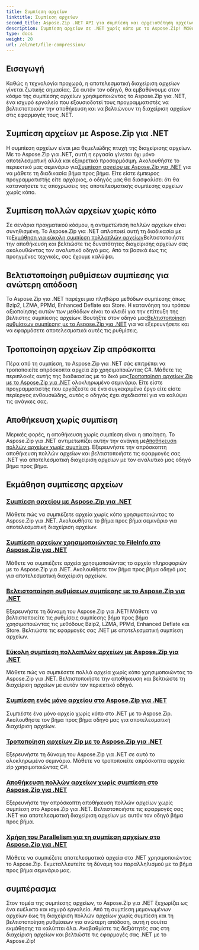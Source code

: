```yaml
---
title: Συμπίεση αρχείων
linktitle: Συμπίεση αρχείων
second_title: Aspose.Zip .NET API για συμπίεση και αρχειοθέτηση αρχείων
description: Συμπίεση αρχείων σε .NET χωρίς κόπο με το Aspose.Zip! Μάθετε βήμα προς βήμα τη διαχείριση αρχείων χρησιμοποιώντας τις μεθόδους Bzip2, LZMA, PPMd, Deflate και Store για βέλτιστες ρυθμίσεις συμπίεσης.
type: docs
weight: 20
url: /el/net/file-compression/
---
```


## Εισαγωγή

Καθώς η τεχνολογία προχωρά, η αποτελεσματική διαχείριση αρχείων γίνεται ζωτικής σημασίας. Σε αυτόν τον οδηγό, θα εμβαθύνουμε στον κόσμο της συμπίεσης αρχείων χρησιμοποιώντας το Aspose.Zip για .NET, ένα ισχυρό εργαλείο που εξουσιοδοτεί τους προγραμματιστές να βελτιστοποιούν την αποθήκευση και να βελτιώνουν τη διαχείριση αρχείων στις εφαρμογές τους .NET.

## Συμπίεση αρχείων με Aspose.Zip για .NET
 Η συμπίεση αρχείων είναι μια θεμελιώδης πτυχή της διαχείρισης αρχείων. Με το Aspose.Zip για .NET, αυτή η εργασία γίνεται όχι μόνο αποτελεσματική αλλά και εξαιρετικά προσαρμόσιμη. Ακολουθήστε το περιεκτικό μας σεμινάριο για[Συμπίεση αρχείου με Aspose.Zip για .NET](./compress-file/) για να μάθετε τη διαδικασία βήμα προς βήμα. Είτε είστε έμπειρος προγραμματιστής είτε αρχάριος, ο οδηγός μας θα διασφαλίσει ότι θα κατανοήσετε τις αποχρώσεις της αποτελεσματικής συμπίεσης αρχείων χωρίς κόπο.

## Συμπίεση πολλών αρχείων χωρίς κόπο
 Σε σενάρια πραγματικού κόσμου, η αντιμετώπιση πολλών αρχείων είναι συνηθισμένη. Το Aspose.Zip για .NET απλοποιεί αυτή τη διαδικασία με το[Εκμάθηση για εύκολη συμπίεση πολλαπλών αρχείων](./compress-multiple-files/)Βελτιστοποιήστε την αποθήκευση και βελτιώστε τις δυνατότητες διαχείρισης αρχείων σας ακολουθώντας τον αναλυτικό οδηγό μας. Από τα βασικά έως τις προηγμένες τεχνικές, σας έχουμε καλύψει.

## Βελτιστοποίηση ρυθμίσεων συμπίεσης για ανώτερη απόδοση
 Το Aspose.Zip για .NET παρέχει μια πληθώρα μεθόδων συμπίεσης όπως Bzip2, LZMA, PPMd, Enhanced Deflate και Store. Η κατανόηση του τρόπου αξιοποίησης αυτών των μεθόδων είναι το κλειδί για την επίτευξη της βέλτιστης συμπίεσης αρχείων. Βουτήξτε στον οδηγό μας[Βελτιστοποίηση ρυθμίσεων συμπίεσης με το Aspose.Zip για .NET](./optimizing-compression-settings/) για να εξερευνήσετε και να εφαρμόσετε αποτελεσματικά αυτές τις ρυθμίσεις.

## Τροποποίηση αρχείων Zip απρόσκοπτα
 Πέρα από τη συμπίεση, το Aspose.Zip για .NET σάς επιτρέπει να τροποποιείτε απρόσκοπτα αρχεία zip χρησιμοποιώντας C#. Μάθετε τις περιπλοκές αυτής της διαδικασίας με το δικό μας[Τροποποίηση αρχείων Zip με το Aspose.Zip για .NET](./modifying-zip-files/) ολοκληρωμένο σεμινάριο. Είτε είστε προγραμματιστής που εργάζεστε σε ένα συγκεκριμένο έργο είτε είστε περίεργος ενθουσιώδης, αυτός ο οδηγός έχει σχεδιαστεί για να καλύψει τις ανάγκες σας.

## Αποθήκευση χωρίς συμπίεση
Μερικές φορές, η αποθήκευση χωρίς συμπίεση είναι η απαίτηση. Το Aspose.Zip για .NET αντιμετωπίζει αυτήν την ανάγκη με[Αποθήκευση πολλών αρχείων χωρίς συμπίεση](./store-multiple-files-no-compression/). Εξερευνήστε την απρόσκοπτη αποθήκευση πολλών αρχείων και βελτιστοποιήστε τις εφαρμογές σας .NET για αποτελεσματική διαχείριση αρχείων με τον αναλυτικό μας οδηγό βήμα προς βήμα.

## Εκμάθηση συμπίεσης αρχείων
### [Συμπίεση αρχείου με Aspose.Zip για .NET](./compress-file/)
Μάθετε πώς να συμπιέζετε αρχεία χωρίς κόπο χρησιμοποιώντας το Aspose.Zip για .NET. Ακολουθήστε το βήμα προς βήμα σεμινάριο για αποτελεσματική διαχείριση αρχείων.
### [Συμπίεση αρχείων χρησιμοποιώντας το FileInfo στο Aspose.Zip για .NET](./compress-files-fileinfo/)
Μάθετε να συμπιέζετε αρχεία χρησιμοποιώντας το αρχείο πληροφοριών με το Aspose.Zip για .NET. Ακολουθήστε τον βήμα προς βήμα οδηγό μας για αποτελεσματική διαχείριση αρχείων.
### [Βελτιστοποίηση ρυθμίσεων συμπίεσης με το Aspose.Zip για .NET](./optimizing-compression-settings/)
Εξερευνήστε τη δύναμη του Aspose.Zip για .NET! Μάθετε να βελτιστοποιείτε τις ρυθμίσεις συμπίεσης βήμα προς βήμα χρησιμοποιώντας τις μεθόδους Bzip2, LZMA, PPMd, Enhanced Deflate και Store. Βελτιώστε τις εφαρμογές σας .NET με αποτελεσματική συμπίεση αρχείων.
### [Εύκολη συμπίεση πολλαπλών αρχείων με Aspose.Zip για .NET](./compress-multiple-files/)
Μάθετε πώς να συμπιέσετε πολλά αρχεία χωρίς κόπο χρησιμοποιώντας το Aspose.Zip για .NET. Βελτιστοποιήστε την αποθήκευση και βελτιώστε τη διαχείριση αρχείων με αυτόν τον περιεκτικό οδηγό.
### [Συμπίεση ενός μόνο αρχείου στο Aspose.Zip για .NET](./compress-single-file/)
Συμπιέστε ένα μόνο αρχείο χωρίς κόπο στο .NET με το Aspose.Zip. Ακολουθήστε τον βήμα προς βήμα οδηγό μας για αποτελεσματική διαχείριση αρχείων.
### [Τροποποίηση αρχείων Zip με το Aspose.Zip για .NET](./modifying-zip-files/)
Εξερευνήστε τη δύναμη του Aspose.Zip για .NET σε αυτό το ολοκληρωμένο σεμινάριο. Μάθετε να τροποποιείτε απρόσκοπτα αρχεία zip χρησιμοποιώντας C#.
### [Αποθήκευση πολλών αρχείων χωρίς συμπίεση στο Aspose.Zip για .NET](./store-multiple-files-no-compression/)
Εξερευνήστε την απρόσκοπτη αποθήκευση πολλών αρχείων χωρίς συμπίεση στο Aspose.Zip για .NET. Βελτιστοποιήστε τις εφαρμογές σας .NET για αποτελεσματική διαχείριση αρχείων με αυτόν τον οδηγό βήμα προς βήμα.
### [Χρήση του Parallelism για τη συμπίεση αρχείων στο Aspose.Zip για .NET](./using-parallelism-compress-files/)
Μάθετε να συμπιέζετε αποτελεσματικά αρχεία στο .NET χρησιμοποιώντας το Aspose.Zip. Εκμεταλλευτείτε τη δύναμη του παραλληλισμού με το βήμα προς βήμα σεμινάριο μας.

## συμπέρασμα
Στον τομέα της συμπίεσης αρχείων, το Aspose.Zip για .NET ξεχωρίζει ως ένα ευέλικτο και ισχυρό εργαλείο. Από τη συμπίεση μεμονωμένων αρχείων έως τη διαχείριση πολλών αρχείων χωρίς συμπίεση και τη βελτιστοποίηση ρυθμίσεων για ανώτερη απόδοση, αυτή η σουίτα εκμάθησης τα καλύπτει όλα. Αναβαθμίστε τις δεξιότητές σας στη διαχείριση αρχείων και βελτιώστε τις εφαρμογές σας .NET με το Aspose.Zip!